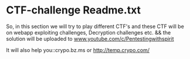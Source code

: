 # CTF-challenge Readme.txt
So, in this section we will try to play different CTF's and these CTF will be on webapp exploiting challenges, Decryption challenges etc.
&& the solution will be uploaded to www.youtube.com/c/Pentestingwithspirit

It will also help you::crypo.bz.ms or http://temp.crypo.com/   
